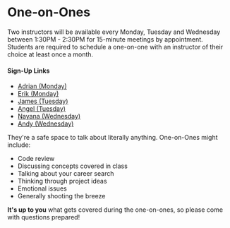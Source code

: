 # One-on-Ones

Two instructors will be available every Monday, Tuesday and Wednesday between 1:30PM - 2:30PM for 15-minute meetings by appointment. Students are required to schedule a one-on-one with an instructor of their choice at least once a month. 

#### Sign-Up Links
- [Adrian (Monday)](https://calendar.google.com/calendar/selfsched?sstoken=UUo1eHRJMnRQX3dMfGRlZmF1bHR8MmIwNmRlNjU3YTRkMWViYTMxMGIzNjdmN2UxNjMwM2M)
- [Erik (Monday)](https://calendar.google.com/calendar/selfsched?sstoken=UUpvMzNzd0h2bzBLfGRlZmF1bHR8MDliNjllOTcxYzUzY2QyM2RhYThjZTEyOTViZDc1MjE)
- [James (Tuesday)](https://calendar.google.com/calendar/selfsched?sstoken=UU13YkFnWjlzMklifGRlZmF1bHR8MGVmNzMyNjg1NmZiYmYxMTMwMGJjOWEzODczMTYyYmU)
- [Angel (Tuesday)](https://calendar.google.com/calendar/selfsched?sstoken=UUpvMzNzd0h2bzBLfGRlZmF1bHR8MDliNjllOTcxYzUzY2QyM2RhYThjZTEyOTViZDc1MjE)
- [Nayana (Wednesday)](https://calendar.google.com/calendar/selfsched?sstoken=UUpvMzNzd0h2bzBLfGRlZmF1bHR8MDliNjllOTcxYzUzY2QyM2RhYThjZTEyOTViZDc1MjE)
- [Andy (Wednesday)](https://calendar.google.com/calendar/selfsched?sstoken=UUpvMzNzd0h2bzBLfGRlZmF1bHR8MDliNjllOTcxYzUzY2QyM2RhYThjZTEyOTViZDc1MjE)

They're a safe space to talk about literally anything. One-on-Ones might include:
- Code review
- Discussing concepts covered in class
- Talking about your career search
- Thinking through project ideas
- Emotional issues
- Generally shooting the breeze

**It's up to you** what gets covered during the one-on-ones, so please come with questions prepared!
